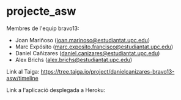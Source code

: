 # projecte_asw
Membres de l'equip bravo13:
- Joan Mariñoso (joan.marinoso@estudiantat.upc.edu)
- Marc Expósito (marc.exposito.francisco@estudiantat.upc.edu)
- Daniel Cañizares (daniel.canizares@estudiantat.upc.edu)
- Alex Brichs (alex.brichs@estudiantat.upc.edu)

Link al Taiga: https://tree.taiga.io/project/danielcanizares-bravo13-asw/timeline

Link a l'aplicació desplegada a Heroku: 